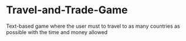 # Travel-and-Trade-Game
Text-based game where the user must to travel to as many countries as possible with the time and money allowed
